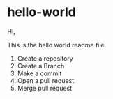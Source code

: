 # hello-world

Hi,

This is the hello world readme file.

1. Create a repository
2. Create a Branch
3. Make a commit
4. Open a pull request
5. Merge pull request

